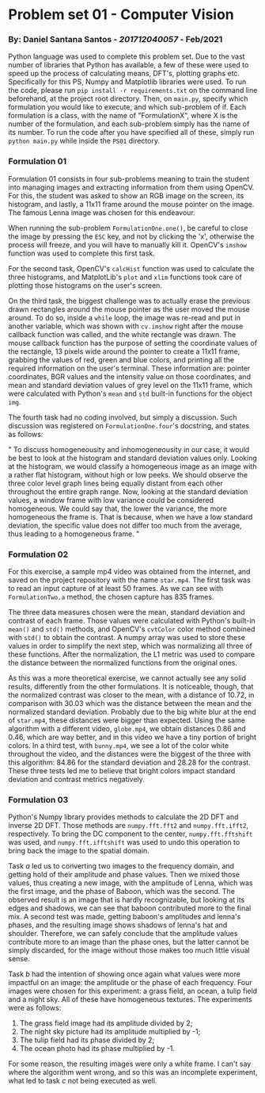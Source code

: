# Problem set 01 - Computer Vision

### By: Daniel Santana Santos - *201712040057* - Feb/2021

Python language was used to complete this problem set. Due to the vast number of libraries that Python has available,
a few of these were used to speed up the process of calculating means, DFT's, plotting graphs etc. Specifically for this
PS, Numpy and Matplotlib libraries were used. To run the code, please run `pip install -r requirements.txt` on the
command line beforehand, at the project root directory. Then, on `main.py`, specify which formulation you would like to
execute, and which sub-problem of if. Each formulation is a class, with the name of "FormulationX", where X is the 
number of the formulation, and each sub-problem simply has the name of its number. To run the code after you have 
specified all of these, simply run `python main.py` while inside the `PS01` directory.

### Formulation 01
Formulation 01 consists in four sub-problems meaning to train the student into managing images and extracting
information from them using OpenCV. For this, the student was asked to show an RGB image on the screen, its histogram,
and lastly, a 11x11 frame around the mouse pointer on the image. The famous Lenna image was chosen for this endeavour.

When running the sub-problem `FormulationOne.one()`, be careful to close the image by pressing the `ESC` key, and not by
clicking the 'x', otherwise the process will freeze, and you will have to manually kill it. OpenCV's `imshow` function
was used to complete this first task.

For the second task, OpenCV's `calcHist` function was used to calculate the three histograms, and MatplotLib's `plot`
and `xlim` functions took care of plotting those histograms on the user's screen.

On the third task, the biggest challenge was to actually erase the previous drawn rectangles around the mouse pointer
as the user moved the mouse around. To do so, inside a `while` loop, the image was re-read and put in another variable,
which was shown with `cv.imshow` right after the mouse callback function was called, and the white rectangle was drawn.
The mouse callback function has the purpose of setting the coordinate values of the rectangle, 13 pixels wide around the
pointer to create a 11x11 frame, grabbing the values of red, green and blue colors, and printing all the required 
information on the user's terminal. These information are: pointer coordinates, BGR values and the intensity value on 
those coordinates, and mean and standard deviation values of grey level on the 11x11 frame, which were calculated with
Python's `mean` and `std` built-in functions for the object `img`.

The fourth task had no coding involved, but simply a discussion. Such discussion was registered on `FormulationOne.four`'s
docstring, and states as follows:

"
To discuss homogeneousity and inhomogeneousity in our case, it would be best to look at the histogram and standard
        deviation values only. Looking at the histogram, we would classify a homogeneous image as an image with a rather
        flat histogram, without high or low peeks. We should observe the three color level graph lines being equally
        distant from each other throughout the entire graph range. Now, looking at the standard deviation values, a
        window frame with low variance could be considered homogeneous. We could say that, the lower the variance, the
        more homogeneous the frame is. That is because, when we have a low standard deviation, the specific value does
        not differ too much from the average, thus leading to a homogeneous frame.
"

### Formulation 02
For this exercise, a sample mp4 video was obtained from the internet, and saved on the project repository with the name
`star.mp4`. The first task was to read an input capture of at least 50 frames. As we can see with `FormulationTwo.a`
method, the chosen capture has 835 frames.

The three data measures chosen were the mean, standard deviation and contrast of each frame. Those values were calculated
with Python's built-in `mean()` and `std()` methods, and OpenCV's `cvtColor` color method combined with `std()` to obtain
the contrast. A numpy array was used to store these values in order to simplify the next step, which was normalizing all
three of these functions. After the normalization, the L1 metric was used to compare the distance between the normalized
functions from the original ones.

As this was a more theoretical exercise, we cannot actually see any solid results, differently from the other formulations.
It is noticeable, though, that the normalized contrast was closer to the mean, with a distance of 10.72, in comparison
with 30.03 which was the distance between the mean and the normalized standard deviation. Probably due to the big white 
blur at the end of `star.mp4`, these distances were bigger than expected. Using the same algorithm with a different video,
`globe.mp4`, we obtain distances 0.86 and 0.46, which are way better, and in this video we have a tiny portion
of bright colors. In a third test, with `bunny.mp4`, we see a lot of the color white throughout the video, and the
distances were the biggest of the three with this algorithm: 84.86 for the standard deviation and 28.28 for the contrast.
These three tests led me to believe that bright colors impact standard deviation and contrast metrics negatively. 

### Formulation 03
Python's Numpy library provides methods to calculate the 2D DFT and inverse 2D DFT. Those methods are `numpy.fft.fft2`
and `numpy.fft.ifft2`, respectively. To bring the DC component to the center, `numpy.fft.fftshift` was used, and 
`numpy.fft.ifftshift` was used to undo this operation to bring back the image to the spatial domain.

Task *a* led us to converting two images to the frequency domain, and getting hold of their amplitude and phase values.
Then we mixed those values, thus creating a new image, with the amplitude of Lenna, which was the first image, and the
phase of Baboon, which was the second. The observed result is an image that is hardly recognizable, but looking at its
edges and shadows, we can see that baboon contributed more to the final mix. A second test was made, getting baboon's
amplitudes and lenna's phases, and the resulting image shows shadows of lenna's hat and shoulder. Therefore, we can
safely conclude that the amplitude values contribute more to an image than the phase ones, but the latter cannot be simply
discarded, for the image without those makes too much little visual sense.

Task *b* had the intention of showing once again what values were more impactful on an image: the amplitude or the
phase of each frequency. Four images were chosen for this experiment: a grass field, an ocean, a tulip field and a
night sky. All of these have homogeneous textures. The experiments were as follows:
1. The grass field image had its amplitude divided by 2;
1. The night sky picture had its amplitude multiplied by -1;
1. The tulip field had its phase divided by 2;
1. The ocean photo had its phase multiplied by -1.

For some reason, the resulting images were only a white frame. I can't say where the algorithm went wrong, and so
this was an incomplete experiment, what led to task *c* not being executed as well. 

